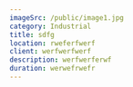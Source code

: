 ```yaml
---
imageSrc: /public/image1.jpg
category: Industrial
title: sdfg
location: rweferfwerf
client: werfwerfwerf
description: werfwerferwf
duration: werwefrwefr
---
```

